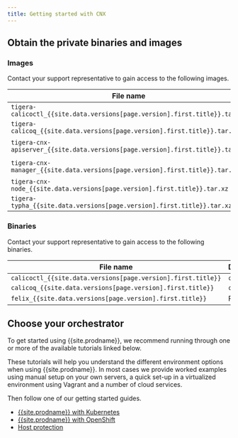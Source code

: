 ```yaml
---
title: Getting started with CNX
---
```


## Obtain the private binaries and images

### Images

Contact your support representative to gain access to the following images.

   | File name                                                                      | Description                   |
   | ------------------------------------------------------------------------------ | ----------------------------- |
   | `tigera-calicoctl_{{site.data.versions[page.version].first.title}}.tar.xz`     | `calicoctl`                   |
   | `tigera-calicoq_{{site.data.versions[page.version].first.title}}.tar.xz`       | `calicoq`                     |
   | `tigera-cnx-apiserver_{{site.data.versions[page.version].first.title}}.tar.xz` | {{site.prodname}} API server  |
   | `tigera-cnx-manager_{{site.data.versions[page.version].first.title}}.tar.xz`   | {{site.prodname}} Manager     |
   | `tigera-cnx-node_{{site.data.versions[page.version].first.title}}.tar.xz`      | `{{site.nodecontainer}}`      |
   | `tigera-typha_{{site.data.versions[page.version].first.title}}.tar.xz`         | Typha                         |

### Binaries

Contact your support representative to gain access to the following binaries.

   | File name                                                    | Description  |
   | ------------------------------------------------------------ | ------------ |
   | `calicoctl_{{site.data.versions[page.version].first.title}}` | `calicoctl`  |
   | `calicoq_{{site.data.versions[page.version].first.title}}`   | `calicoq`    |
   | `felix_{{site.data.versions[page.version].first.title}}`     | Felix        |

## Choose your orchestrator

To get started using {{site.prodname}}, we recommend running
through one or more of the available tutorials linked below.

These tutorials will help you understand the different environment options when
using {{site.prodname}}.  In most cases we provide worked examples using manual setup on
your own servers, a quick set-up in a virtualized environment using Vagrant and
a number of cloud services.

Then follow one of our getting started guides.
- [{{site.prodname}} with Kubernetes](kubernetes/)
- [{{site.prodname}} with OpenShift](openshift/installation)
- [Host protection](bare-metal/bare-metal)
